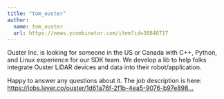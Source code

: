 ```yaml
---
title: "tom_ouster"
author:
  name: tom_ouster
  url: https://news.ycombinator.com/item?id=38848717
---
```

Ouster Inc. is looking for someone in the US or Canada with C++, Python, and Linux experience for our SDK team. We develop a lib to help folks integrate Ouster LiDAR devices and data into their robot&#x2F;application.

Happy to answer any questions about it. The job description is here: <a href="https:&#x2F;&#x2F;jobs.lever.co&#x2F;ouster&#x2F;1d61a76f-2f1b-4ea5-9076-b97e898349fd" rel="nofollow">https:&#x2F;&#x2F;jobs.lever.co&#x2F;ouster&#x2F;1d61a76f-2f1b-4ea5-9076-b97e898...</a>
